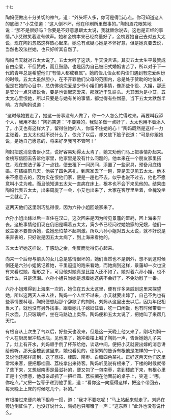     十七 

   陶妈便做出十分关切的神气，道：“外头坏人多，你可是得当心点。你可知道这人的底细？”小艾便道：“这人倒不坏，他在印刷所里做事的。”陶妈眉花眼笑地说：“那不是很好吗？你要是不好意思跟太太说，我就替你说去。这也是正经的事情。”小艾微笑着没有做声。她和金槐本来已经商量好了，金槐要她自己去对五太太说，现在陶妈忽然这样热心起来，她总有点疑心她是不怀好意，但是她真要去说，当然也没法拦她，也只好听其自然了。

   陶妈当天就对五太太说了。五太太听了这话，半天没言语。其实五太太生平最赞成自由恋爱，不但赞成，而且鼓励，也是因为自己被旧式婚姻害苦了，所以对于下一代的青年总是希望他们“有情人都成眷属”。她的侄儿侄女和内侄们遇到有恋爱纠纷的时候，五太太虽然胆小，在不开罪他们父母的范围内，总是处于赞助的地位的，但是在她的心目中，总仿佛谈恋爱是少爷小姐们的事情，像那些仆役、大姐，那还是安分一点凭媒说合，要是也谈起恋爱来，那就近于轧姘头。尤其因为是小艾，五太太心里恨她，所以只要是与她有关的事情，都觉得有些憎恶。当下五太太默然半晌，方向陶妈说道：

   “这时候她要走了，她这一份事没有人做了，你一个人怎么忙得过来。再要叫我添个人，我用不起！”陶妈笑道：“不要紧的，我就多做一点好了，太太也用不着添人了。小艾也有这样大了，留得住她的人，你留不住她的心！”陶妈既然是这样一力主张着，五太太也就不说什么了。依允了以后，却又放下脸子说道：“可是你跟她说，是她自己愿意的，将来好歹我可不管呵！”

   陶妈把这消息告诉小艾，说好容易劝得太太肯了，她又劝他们马上把事情办起来。金槐写信回去告诉他家里，他家里是没有什么问题的。他本来在一个朋友家里搭住，现在想法子筹了一点钱，便去租下一间房间，添置了一些家具，预备月底结婚。在结婚前几天，他买了四色茶礼，到席家去了一趟，算是去见见五太太。他本来不愿意去的，因为实在恨他们家，便是一趟也不去，似乎也说不过去，他也不愿意叫小艾为难。而且他知道五太太一直病在床上，根本也不会下来见他的。结果由陶妈代表五太太，出来周旋了一会，小艾也出来了，大家在客厅里坐着，金槐没坐一会就走了。

   这两天他们这里刚巧乱得很，因为六孙小姐回娘家来了。

   六孙小姐出嫁以后一直住在汉口，这次回来是因为听见景藩的噩耗，回上海来奔丧。这桩事情他们现在仍旧是瞒着五太太，寅少爷已经问过她娘家的兄嫂，他们一致主张不要告诉她，说她恐怕禁不起刺激。所以六孙小姐对五太太说，就不好说是来奔丧的，只好说是因五太太病了，到上海来看她的。

   五太太听她这样说，于感动之余，倒反而觉得伤心起来。

   向来一个后母与前头的女儿总是感情很坏的，她们当然也不是例外，想不到这时候倒还是六孙小姐惦记着她，千里迢迢的跑来看她，而她病到这样，景藩却一次也没有来看过她，相形之下，可见他对她真是比路人还不如了。她对着六孙小姐，也不说什么，只是流泪。六孙小姐只当她是想着她这病不会好了，不免劝慰了一番。

   六孙小姐难得到上海来一次的，她住在五太太这里，便有许多亲戚到这里来探望她，所以这两天人来人往，陶妈一个人忙不过来，小艾就要出嫁了，自己不免也有些事情要料理，陶妈便想起那个辞歇了的刘妈。刘妈从这里出去以后，因为年纪相当大了，就也没有另外找事，跟着她儿子媳妇住着，吃一口闲饭，也有时候带着一只水壶，几只玻璃杯，坐在马路边上卖茶。陶妈便和五太太说了，把她叫了来帮几天忙。

   有根自从上次生了气以后，好些天也没来，但是这一天晚上他又来了，刚巧刘妈一个人在厨房里冲热水瓶，见他来了，她冲着楼上喊了陶妈一声，告诉她她儿子来了。灶上有开水，刘妈顺手倒了杯茶给他，谈话中间，便把小艾就要出嫁的消息讲给他听。那天金槐到这里来，她也看见的，便絮絮的告诉有根他是怎样的一个人，又说他还那样周到，送了荔枝、桂圆、南枣、白糖四色茶礼。正好这两天他们这里常常来客，便把那桂圆、荔枝拿出来待客。陶妈听见说有根来了，下楼的时候就带了些下来，又想起南枣是最滋补的，便又包了一包南枣，拿到楼底下来，有根心里正是十分愤懑，他母亲却抓了一把桂圆、荔枝搁在他面前的桌子上，笑道：“哪，你吃点。”又把一包枣子递到他手里，道：“看你这一向瘦得这样，把这个带回去，每天晚上上床的时候吃几个，补的。”

   有根接过来便向地下狠命一掼，道：“我才不要吃呢！”马上站起来就走了。刘妈在旁边倒怔住了，也没好说什么，陶妈也只嘟囔了一声：“这东西！”此外也没有说什么。

